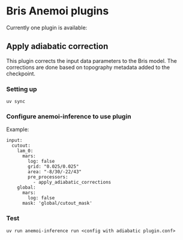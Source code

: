 # Bris Anemoi plugins

Currently one plugin is available:

## Apply adiabatic correction

This plugin corrects the input data parameters to the Bris model. The corrections are done based on topography metadata added to the checkpoint.

### Setting up

```shell
uv sync
```

### Configure anemoi-inference to use plugin

Example:

```text
input:
  cutout:
    lam_0:
      mars:
        log: false
        grid: "0.025/0.025"
        area: "-8/30/-22/43"
        pre_processors:
          - apply_adiabatic_corrections
    global:
      mars:
        log: false
      mask: 'global/cutout_mask'
```

### Test

```shell
uv run anemoi-inference run <config with adiabatic plugin.conf>
```
